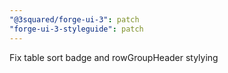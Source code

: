 ```yaml
---
"@3squared/forge-ui-3": patch
"forge-ui-3-styleguide": patch
---
```


Fix table sort badge and rowGroupHeader stylying
